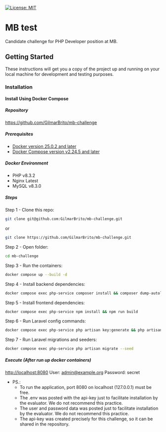 [![License: MIT](https://img.shields.io/badge/License-MIT-brightgreen.svg)](https://opensource.org/licenses/MIT)

# MB test
Candidate challenge for PHP Developer position at MB.

## Getting Started
These instructions will get you a copy of the project up and running on your local machine for development and testing purposes.

### Installation

#### Install Using Docker Compose

##### Repository
https://github.com/GilmarBrito/mb-challenge

##### Prerequisites
- [Docker version 25.0.2 and later](https://docs.docker.com/engine/install/)
- [Docker Compose version v2.24.5 and later](https://docs.docker.com/compose/install/)

##### Docker Environment

- PHP v8.3.2
- Nginx Latest
- MySQL v8.3.0

##### Steps
Step 1 - Clone this repo:

```BASH
git clone git@github.com:GilmarBrito/mb-challenge.git
```
or
```BASH
git clone https://github.com/GilmarBrito/mb-challenge.git
```
Step 2 - Open folder:

```BASH
cd mb-challenge
```

Step 3 - Run the containers:

```BASH
docker compose up --build -d
```

Step 4 - Install backend dependencies:

```BASH
docker compose exec php-service composer install && composer dump-autoload --optimize
```

Step 5 - Install frontend dependencies:

```BASH
docker compose exec php-service npm install && npm run build
```

Step 6 - Run Laravel config commands:

```BASH
docker compose exec php-service php artisan key:generate && php artisan optimize:clear
```

Step 7 - Run Laravel migrations and seeders:

```BASH
docker compose exec php-service php artisan migrate --seed
```
##### Execute (After run up docker containers)

[http://localhost:8080](http://localhost:8080)
User: admin@example.org
Password: secret

* PS.:
  - To run the application, port 8080 on localhost (127.0.0.1) must be free.
  - The .env was posted with the api-key just to facilitate installation by the evaluator. We do not recommend this practice.
  - The user and password data was posted just to facilitate installation by the evaluator. We do not recommend this practice.
  - The api-key was created precisely for this challenge, so it can be shared in the repository.
